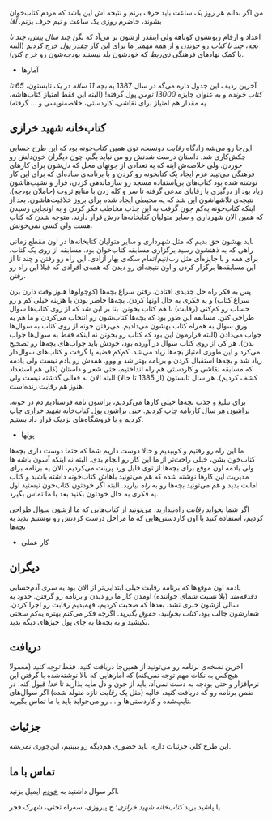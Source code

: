 من اگر بدانم هر روز یک ساعت باید حرف بزنم و نتیجه اش این باشد که مردم کتاب‌خوان بشوند، حاضرم روزی یک ساعت و نیم حرف بزنم. *آقا*

اعداد و ارقام زبونشون کوتاهه ولی اینقدر ازشون بر می‌آد که بگن *چند سال پیش*، *چند تا بچه*، *چند تا کتاب* رو خوندن و از همه مهمتر ما برای این کار *چقدر پول* خرج کردیم (البته با کمک نهادهای فرهنگی *ذی‌ربط* که خودشون بلد نیستند بودجه‌شون رو خرج کنن).

- آمارها

آخرین ردیف این جدول داره می‌گه در سال 1387 یه *بچه 11 ساله* در یک تابستون، *65 تا کتاب خونده* و به عنوان جایزه *13000 تومن* پول گرفته! (البته این فقط امتیاز کتاب‌هاشه، یه مقدار هم امتیاز برای نقاشی، کاردستی، خلاصه‌نویسی و ... گرفته)

## کتاب‌خانه شهید خرازی

این‌جا رو می‌شه زادگاه *رقابت* دونست، توی همین کتاب‌خونه بود که این طرح حسابی چکش‌کاری شد. داستان درست شدنش رو من نباید بگم، چون دیگران خون‌دلش رو خوردن. ولی خلاصه‌ش اینه که یه تعدادی از جونهای محل که دل‌شون برای کارهای فرهنگی می‌تپید عزم ایجاد یک کتابخونه رو کردن و با برنامه‌ی ساده‌ای که برای این کار نوشته شده بود کتاب‌های بی‌استفاده مسجد رو سازماندهی کردن، فراز و نشیب‌هاشون زیاد بود از درگیری با رقابای مدعی گرفته تا سر و کله زدن با منابع ثروت (حاملان بودجه). نتیجه‌ی تلاشهاشون این شد که یه محیطی ایجاد شده برای بروز خلاقیت‌هاشون. بعد از اینکه کتاب‌خونه یه‌کم جون گرفت به این جذب مخاطب فکر کردن و به اونجایی رسیدن که همین الان شهرداری و سایر متولیان کتابخانه‌ها درش قرار دارند. متوجه شدن که کتاب هست ولی کسی نمی‌خونش.

باید بهشون حق بدیم که مثل شهرداری و سایر متولیان کتابخانه‌ها در اون مقطع زمانی راهی که به ذهنشون رسید برگزاری مسابقه کتاب‌خوان بود. مسابقه از روی یک کتاب، برای همه و با جایزه‌ای مثل رب/نیم/تمام سکه‌ی بهار آزادی. این راه رو رفتن و چند تا از این مسابقه‌ها برگزار کردن و اون نتیجه‌ای رو دیدن که همه‌ی افرادی که قبلا این راه رو رفتن.

پس به فکر راه حل جدیدی افتادن. رفتن سراغ بچه‌ها (کوچولوها هنوز وقت دارن برن سراغ کتاب) و یه فکری به حال اونها کردن. بچه‌ها حاضر بودن با هزینه خیلی کم و رو حساب رو کم‌کنی (رقابت) با هم کتاب بخونن. بنا بر این شد که از روی کتاب‌ها سوال طراحی کنن. مسابقه این طور بود که بچه‌ها کتاب‌شون رو انتخاب می‌کردن و ما هم یه ورق سوال به همراه کتاب بهشون می‌دادیم. می‌رفتن خونه از روی کتاب به سوال‌ها جواب می‌دادن (البته قرارمون این بود که کتاب رو بخونن نه اینکه فقط به سوال‌ها جواب بدن). هر کی از روی کتاب سوال در آورده بود، خودش باید جواب‌های بچه‌ها رو تصحیح می‌کرد و این طوری امتیاز بچه‌ها زیاد می‌شد. کم‌کم قضیه پا گرفت و کتاب‌های سوال‌دار زیاد شد و بچه‌ها استقبال کردن و برنامه بهتر شد و ووو. همه‌ش رو یادم نیست ولی یادمه که مسابقه نقاشی و کاردستی هم راه انداختیم، حتی شعر و داستان (کلی هم استعداد کشف کردیم). هر سال تابستون (از 1385 تا حالا) البته الان به فعالی گذشته نیست ولی هنوز هم رقابت زنده‌است.

برای تبلیغ و جذب بچه‌ها خیلی کارها می‌کردیم، براشون نامه فرستادیم دم در خونه. براشون هر سال کارنامه چاپ کردیم. حتی براشون پول کتاب‌خانه شهید خرازی چاپ کردیم و با فروشگاه‌های نزدیک قرار داد بستیم.

- پولها

ما این راه رو رفتیم و کوبیدیم و حالا دوست داریم شما که حتما دوست داری بچه‌ها کتاب‌خون بشن، خیلی راحت‌تر از ما این کار رو انجام بدی. البته نه اینکه آسون باشه ها ولی یادمه اون موقع برای بچه‌ها از توی فایل ورد پرینت می‌کردیم، الان یه برنامه برای مدیریت این کارها نوشته شده که هم می‌تونید باهاش کتاب‌خونه داشته باشید و کتاب امانت بدید و هم می‌تونید بچه‌ها رو به *راه* بیارید. البته اگر خودتون کتاب‌خون نیستید اول یه فکری به حال خودتون بکنید بعد با ما تماس بگیرد.

اگر شما بخواید *رقابت* راه‌بندازید، می‌تونید از کتاب‌هایی که ما ازشون سوال طراحی کردیم، استفاده کنید یا اون کاردستی‌هایی که ما مراحل درست کردنش رو نوشتیم بدید به بچه‌ها

- کار عملی

## دیگران

یادمه اون موقع‌ها که برنامه رقابت خیلی ابتدایی‌تر از الان بود یه سری آدم‌حسابی *دقدقه‌مند* (بلا نسبت شمای خواننده) اومدن کار ما رو دیدن و برنامه رو گرفتن. حدود یه سالی ازشون خبری نشد. بعدها که صحبت کردیم، فهمیدیم رقابت رو اجرا کردن. شعارشون جالب بود، *کتاب بخوانید، حقوق بگیرید*. اگرچه فکر می‌کنم بهتره یه‌کم سختی بکیشید و به بچه‌ها به جای پول چیزهای دیگه بدید.

## دریافت

آخرین نسخه‌ی برنامه رو می‌تونید از همین‌جا دریافت کنید. فقط *توجه کنید* (معمولا هیچ‌کس به نکات مهم توجه نمی‌کنه) که آمارهایی که بالا نوشته‌شده با گرفتن این نرم‌افزار و حتی بودجه به دست نمی‌آد، باید از جون و دل مایه بذارید تا *خدا* قبول کنه. در ضمن برنامه رو که دریافت کنید، خالیه (مثل یک *رقابت* تازه متولد شده) اگر سوال‌های تایپ‌شده و کاردستی‌ها و ...‌ رو می‌خواید باید با ما تماس بگیرید.

## جزئیات

این طرح کلی جزئیات داره، باید حضوری هم‌دیگه رو ببینیم، این‌جوری نمی‌شه.

## تماس با ما

اگر سوال داشتید به [خودم](mailto:alireza.nournia@gmail.com) ایمیل بزنید.

یا پاشید برید *کتاب‌خانه شهید خرازی*: خ پیروزی، سه‌راه تختی، شهرک فجر
